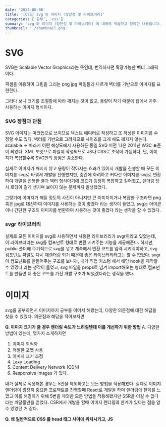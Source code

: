 ```yaml
---
date: '2024-08-08'
title: '[CSS] svg 와 이미지 (장단점 및 라이브러리)'
categories: ['공부', 'css']
summary: 'svg 와 이미지 (장단점 및 라이브러리) 에 대하여 학습하고 정리한 내용입니다.'
thumbnail: './thumbnail.png'
---
```


# SVG

SVG는 Scalable Vector Graphics라는 뜻인데, 번역하자면 확장가능한 벡터 그래픽이다.

픽셀을 이용하여 그림을 그리는 png jpg 파일들과 다르게 벡터를 기반으로 이미지를 표현한다.

그러다 보니 크기를 조절함에 따라 깨지는 것이 없고, 용량이 작기 때문에 웹에서 자주 사용하는 이미지 형식이다.

### SVG 장점과 단점

SVG 이미지는 마크업으로 쓰이므로 텍스트 에디터로 작성하고 또 작성된 이미지를 수정할 수도 있다.
벡터를 기반으로 그려지므로 사이즈를 크게 해도 깨지지 않는다. scalable => 따라서 어떤 해상도에서 사용하든 동일
SVG 버전 1.1은 2011년 W3C 표준이 되었다.
XML 포맷으로 파일이 작성되므로 JS나 CSS로 조작이 가능하다.
단, 이미지가 복잡할수록 SVG만의 장점은 감소한다.

실제로 이미지가 깨지지 않고 용량이 작아지는 효과가 있어서 개발을 진행할 때 모든 이미지를 svg로 바꿔서 개발을 진행했지만, 중간에 화려하고 커다란 이미지를 svg로 변환하여 개발을 진행한 결과 벡터 형식이기에 코드가 굉장히 복잡하고 길어졌고, 렌더링 당시 로딩이 길게 생기며 보이지 않는 문제까지 발생했었다.

그렇기에 이미지가 깨질 정도의 사진이 아니지만 큰 이미지이거나 복잡한 구조라면 png 혹은 jpg로 대신하여 이미지를 사용하는 것이 좋겠다 라는 생각이 들었고, svg는 아이콘이나 간단한 구조의 이미지를 변환하여 사용하는 것이 좋겠다 라는 생각을 할 수 있었다.

### svgr 라이브러리

실제로 모든 이미지를 svg로 사용하면서 사용한 라이브러리가 svgr이라고 있었는데, 이 라이브러리는 svg를 컴포넌트 형태로 변환 시켜주는 기능을 제공해준다. 하지만, public 폴더에 주기적으로 svg를 넣고 계속해서 변환 코드를 입력 시켜줘야하고, svg 컴포넌트 파일도 다시 재렌더링 되기 때문에 좋은 라이브러리라고는 할 수 없었다.
svgr이 컴포넌트를 만들어주는 구조를 보니까, 내가 직접 커스텀 해서 해당 hook을 제작할 수 있겠다 라는 생각이 들었고, svg 파일을 props로 넘겨 import해오는 형태로 컴포넌트를 만들면 더 좋은 코드를 가진 개발 구조가 되었겠다라는 생각을 했다.

# 이미지

svg를 공부하면서 이미지까지 공부를 이어서 해봤는데, 다양한 의문점에 대한 해답을 찾을 수 있었다.
의문점과 해답을 적어보자면

**Q. 이미지 크기가 클 경우 렌더링 속도가 느려질텐데 이를 개선하기 위한 방법**
A. 다양한 방법이 있는데, 몇가지 소개하자면

1. 이미지 최적화
2. 적절한 포맷 사용
3. 이미지 크기 조정
4. Laxy Loading
5. Content Delivery Network (CDN)
6. Responsive Images
   가 있다.

내가 실제로 적용해본 경우는 5번을 제외하고는 모든 방법을 적용해봤다. 실제로 이미지 렌더링이 굉장히 중요한 프로젝트를 진행할때 React로 개발을 하며 렌더링에 한계를 느꼈고 이를 해결하기 위해 5번을 제외한 모든 방법을 적용해봤지만 SSR을 이길 수 없다라는 깨달읆만을 얻었다.
CSR에서 개발을 할때 이미지 렌더링의 한계가 있다는 점을 알 수 있었던 거 같다.

**Q. 왜 일반적으로 CSS <link/>를 head 태그 사이에 위치시키고, JS <script/> 태그를 body 직전에 위치시키는 것이 좋은 방법인지**
A. css link를 head 태그 사이에 위치시키는 잉유는 빠른 렌더링과 스타일 우선 적용을 위해서 이다.
css를 먼저 로드하면 브라우저가 페이지의 레이아웃을 더 빠르게 렌더링하여 깜박이는 현상을 줄일 수 있고, 페이지 로드와 동시에 스타일이 적용 되며 더 좋은 사용자 experience를 제공해준다.
js script를 body 직전에 위치시키는 이유는 자바스크립트 파일을 먼저 로드 하면 브라우저가 HTML을 파싱하는 동안 렌더링을 멈추기에 (이건 저번에 작성한 렌더링 관련 포스트에서 참고하세요!) 이를 방지하기 위해 body 끝에 배치하여 페이지 콘텐츠가 먼저 로드 되도록 한다.
또한, HTML 이 먼저 로드되어서 의존성이 생겨야 하므로 body 끝에 위치시킨다.

였다.

다양한 의문점에 대해서 해결할 수 있어 좋았다.
